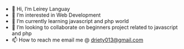 - 👋 Hi, I’m Leirey Languay
- 👀 I’m interested in Web Development
- 🌱 I’m currently learning javascript and php world
- 💞️ I’m looking to collaborate on beginners project related to javascript and php
- 📫 How to reach me email me @ driety013@gmail.com

<!---
codares/codares is a ✨ special ✨ repository because its `README.md` (this file) appears on your GitHub profile.
You can click the Preview link to take a look at your changes.
--->
